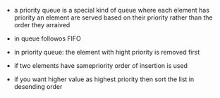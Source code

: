 - a priority queue is a special kind of queue where each element has priority an element are served based on their priority rather than the order they arraived

- in queue followos FIFO

- in priority queue: the element with hight priority is removed first

- if two elements have samepriority order of insertion is used

- if you want higher value as highest priority then sort the list in desending order
